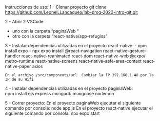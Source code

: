Instrucciones de uso:
1 - Clonar proyecto
    git clone https://github.com/LeonelLLancaqueo/lab-prog-2023-intro-git.git	

2 - Abrir 2 VSCode 
-  uno con la carpeta “paginaWeb “ 
- otro con la carpeta “react-native/app-refugios”

3 - Instalar dependencias utilizadas en el proyecto react-native:
	- npm install expo
    - npx expo install @react-navigation react-native-gesture-handler react-native-reanimated react-dom react-native-web                @expo/ metro-runtime react-native-screens react-native-safe-area-context react-native-paper axios

    En el archivo /src/components/url  Cambiar la IP 192.168.1.48 por la IP de su Wifi

4 - Instalar dependencias utilizadas en el proyecto paginiaWeb:    
    npm install ejs express mongodb mongoose nodemon

5 - Correr proyecto:
    En el proyecto paginaWeb ejecutar el siguiente comando por consola: 
        node app.js
    En el proyecto react-native ejecutar el siguiente comando por consola: 
        npx expo start
